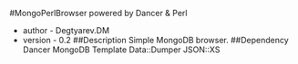 #MongoPerlBrowser powered by Dancer & Perl
 - author - Degtyarev.DM
 - version - 0.2
##Description
Simple MongoDB browser.
##Dependency
Dancer
MongoDB
Template
Data::Dumper
JSON::XS

